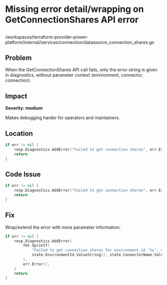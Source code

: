 # Missing error detail/wrapping on GetConnectionShares API error

##

/workspaces/terraform-provider-power-platform/internal/services/connection/datasource_connection_shares.go

## Problem

When the GetConnectionShares API call fails, only the error string is given in diagnostics, without parameter context (environment, connector, connection).

## Impact

**Severity: medium**

Makes debugging harder for operators and maintainers.

## Location

```go
if err != nil {
	resp.Diagnostics.AddError("Failed to get connection shares", err.Error())
	return
}
```

## Code Issue

```go
if err != nil {
	resp.Diagnostics.AddError("Failed to get connection shares", err.Error())
	return
}
```

## Fix

Wrap/extend the error with more parameter information:

```go
if err != nil {
	resp.Diagnostics.AddError(
		fmt.Sprintf(
			"Failed to get connection shares for environment_id '%s', connector_name '%s', connection_id '%s'",
			state.EnvironmentId.ValueString(), state.ConnectorName.ValueString(), state.ConnectionId.ValueString(),
		),
		err.Error(),
	)
	return
}
```
